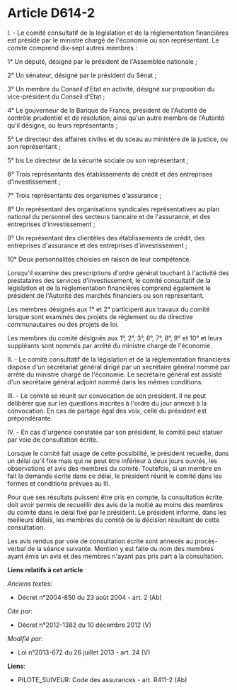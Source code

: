 # Article D614-2

I. - Le comité consultatif de la législation et de la réglementation financières est présidé par le ministre chargé de
l'économie ou son représentant. Le comité comprend dix-sept autres membres :

1° Un député, désigné par le président de l'Assemblée nationale ;

2° Un sénateur, désigné par le président du Sénat ;

3° Un membre du Conseil d'Etat en activité, désigné sur proposition du vice-président du Conseil d'Etat ;

4° Le gouverneur de la Banque de France, président de l'Autorité de contrôle prudentiel et de résolution, ainsi qu'un autre
membre de l'Autorité qu'il désigne, ou leurs représentants ; 

5° Le directeur des affaires civiles et du sceau au ministère de la justice, ou son représentant ;

5° bis Le directeur de la sécurité sociale ou son représentant ; 

6° Trois représentants des établissements de crédit et des entreprises d'investissement ;

7° Trois représentants des organismes d'assurance ;

8° Un représentant des organisations syndicales représentatives au plan national du personnel des secteurs bancaire et de
l'assurance, et des entreprises d'investissement ;

9° Un représentant des clientèles des établissements de crédit, des entreprises d'assurance et des entreprises
d'investissement ;

10° Deux personnalités choisies en raison de leur compétence.

Lorsqu'il examine des prescriptions d'ordre général touchant à l'activité des prestataires des services d'investissement, le
comité consultatif de la législation et de la réglementation financières comprend également le président de l'Autorité des
marchés financiers ou son représentant.

Les membres désignés aux 1° et 2° participent aux travaux du comité lorsque sont examinés des projets de règlement ou de
directive communautaires ou des projets de loi.

Les membres du comité désignés aux 1°, 2°, 3°, 6°, 7°, 8°, 9° et 10° et leurs suppléants sont nommés par arrêté du ministre
chargé de l'économie.

II. - Le comité consultatif de la législation et de la réglementation financières dispose d'un secrétariat général dirigé par
un secrétaire général nommé par arrêté du ministre chargé de l'économie. Le secrétaire général est assisté d'un secrétaire
général adjoint nommé dans les mêmes conditions.

III. - Le comité se réunit sur convocation de son président. Il ne peut délibérer que sur les questions inscrites à l'ordre
du jour annexé à la convocation. En cas de partage égal des voix, celle du président est prépondérante.

IV. - En cas d'urgence constatée par son président, le comité peut statuer par voie de consultation écrite.

Lorsque le comité fait usage de cette possibilité, le président recueille, dans un délai qu'il fixe mais qui ne peut être
inférieur à deux jours ouvrés, les observations et avis des membres du comité. Toutefois, si un membre en fait la demande
écrite dans ce délai, le président réunit le comité dans les formes et conditions prévues au III.

Pour que ses résultats puissent être pris en compte, la consultation écrite doit avoir permis de recueillir des avis de la
moitié au moins des membres du comité dans le délai fixé par le président. Le président informe, dans les meilleurs délais,
les membres du comité de la décision résultant de cette consultation.

Les avis rendus par voie de consultation écrite sont annexés au procès-verbal de la séance suivante. Mention y est faite du
nom des membres ayant émis un avis et des membres n'ayant pas pris part à la consultation.

**Liens relatifs à cet article**

_Anciens textes_:

  - Décret n°2004-850 du 23 août 2004 - art. 2 (Ab)

_Cité par_:

  - Décret n°2012-1382 du 10 décembre 2012 (V)

_Modifié par_:

  - Loi n°2013-672 du 26 juillet 2013 - art. 24 (V)

**Liens**:

  - PILOTE_SUIVEUR: Code des assurances - art. R411-2 (Ab)

